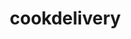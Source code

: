 # cookdelivery
<!DOCTYPE html>
<html lang="ja">
<head>
    <meta charset="UTF-8">
    <meta name="viewport" content="width=device-width, initial-scale=1.0">
    <title>クック・デリバリー | 食品ロスを減らして、家計も助ける</title>
    <style>
        * {
            margin: 0;
            padding: 0;
            box-sizing: border-box;
        }

        body {
            font-family: 'Noto Sans JP', sans-serif;
            background-color: #f0f8f0;
            color: #333;
            position: relative;
        }

        /* 環境貢献背景アニメーション */
        .eco-background {
            position: fixed;
            top: 0;
            left: 0;
            width: 100%;
            height: 100%;
            z-index: -1;
            overflow: hidden;
        }

        .eco-particle {
            position: absolute;
            width: 20px;
            height: 20px;
            background: radial-gradient(circle, rgba(46, 204, 113, 0.3) 0%, transparent 70%);
            border-radius: 50%;
            animation: float 15s infinite;
        }

        @keyframes float {
            0% { transform: translateY(100vh) rotate(0deg); opacity: 0; }
            10% { opacity: 1; }
            90% { opacity: 1; }
            100% { transform: translateY(-100vh) rotate(360deg); opacity: 0; }
        }

        /* ヘッダー */
        header {
            background: linear-gradient(135deg, #2ecc71 0%, #27ae60 100%);
            color: white;
            padding: 1rem 0;
            box-shadow: 0 2px 10px rgba(0,0,0,0.1);
            position: sticky;
            top: 0;
            z-index: 100;
        }

        .header-container {
            max-width: 1200px;
            margin: 0 auto;
            padding: 0 20px;
            display: flex;
            justify-content: space-between;
            align-items: center;
        }

        .logo {
            font-size: 1.5rem;
            font-weight: bold;
            display: flex;
            align-items: center;
            gap: 0.5rem;
        }

        nav ul {
            list-style: none;
            display: flex;
            gap: 2rem;
            align-items: center;
        }

        nav a {
            color: white;
            text-decoration: none;
            transition: opacity 0.3s;
        }

        nav a:hover {
            opacity: 0.8;
        }

        .cart-icon {
            position: relative;
            cursor: pointer;
        }

        .cart-count {
            position: absolute;
            top: -8px;
            right: -8px;
            background-color: #ff6b6b;
            color: white;
            border-radius: 50%;
            width: 20px;
            height: 20px;
            display: flex;
            align-items: center;
            justify-content: center;
            font-size: 0.8rem;
        }

        /* ヒーローセクション */
        .hero {
            background: linear-gradient(135deg, #2ecc71 0%, #27ae60 100%);
            color: white;
            padding: 3rem 0;
            text-align: center;
            position: relative;
            overflow: hidden;
        }

        .hero::before {
            content: '';
            position: absolute;
            top: -50%;
            left: -50%;
            width: 200%;
            height: 200%;
            background: radial-gradient(circle, rgba(255,255,255,0.1) 0%, transparent 70%);
            animation: pulse 3s ease-in-out infinite;
        }

        @keyframes pulse {
            0%, 100% { transform: scale(1); }
            50% { transform: scale(1.1); }
        }

        .hero h1 {
            font-size: 2.5rem;
            margin-bottom: 1rem;
            position: relative;
        }

        .hero p {
            font-size: 1.2rem;
            margin-bottom: 2rem;
            position: relative;
        }

        .cta-button {
            background-color: #ff6b6b;
            color: white;
            padding: 1rem 2rem;
            border: none;
            border-radius: 25px;
            font-size: 1.1rem;
            cursor: pointer;
            transition: all 0.3s;
            text-decoration: none;
            display: inline-block;
            position: relative;
            box-shadow: 0 4px 15px rgba(255,107,107,0.3);
        }

        .cta-button:hover {
            background-color: #ee5a54;
            transform: translateY(-2px);
            box-shadow: 0 6px 20px rgba(255,107,107,0.4);
        }

        /* 環境貢献メーター（改良版） */
        .impact-section {
            background: linear-gradient(to bottom, #ffffff 0%, #f0f8f0 100%);
            padding: 3rem 0;
            position: relative;
        }

        .impact-container {
            max-width: 1200px;
            margin: 0 auto;
            padding: 0 20px;
            display: grid;
            grid-template-columns: repeat(auto-fit, minmax(250px, 1fr));
            gap: 2rem;
        }

        .impact-box {
            background: white;
            padding: 2rem;
            border-radius: 15px;
            text-align: center;
            box-shadow: 0 5px 15px rgba(0,0,0,0.1);
            transition: transform 0.3s;
            position: relative;
            overflow: hidden;
        }

        .impact-box::before {
            content: '';
            position: absolute;
            top: 0;
            left: 0;
            width: 100%;
            height: 3px;
            background: linear-gradient(90deg, #2ecc71, #27ae60);
            animation: loading 2s ease-in-out infinite;
        }

        @keyframes loading {
            0% { transform: translateX(-100%); }
            100% { transform: translateX(100%); }
        }

        .impact-box:hover {
            transform: translateY(-5px);
        }

        .impact-icon {
            font-size: 2.5rem;
            margin-bottom: 1rem;
        }

        .impact-number {
            font-size: 2.5rem;
            font-weight: bold;
            color: #2ecc71;
            margin-bottom: 0.5rem;
        }

        .impact-label {
            color: #666;
            font-size: 1rem;
        }

        /* 検索・フィルターセクション */
        .search-filter-section {
            max-width: 1200px;
            margin: 2rem auto;
            padding: 0 20px;
        }

        .search-bar {
            display: flex;
            gap: 1rem;
            margin-bottom: 1.5rem;
        }

        .search-input {
            flex: 1;
            padding: 0.8rem 1.5rem;
            border: 2px solid #ddd;
            border-radius: 25px;
            font-size: 1rem;
            transition: border-color 0.3s;
        }

        .search-input:focus {
            outline: none;
            border-color: #2ecc71;
        }

        .search-button {
            background-color: #2ecc71;
            color: white;
            padding: 0.8rem 2rem;
            border: none;
            border-radius: 25px;
            cursor: pointer;
            transition: background-color 0.3s;
        }

        .search-button:hover {
            background-color: #27ae60;
        }

        .filter-buttons {
            display: flex;
            gap: 1rem;
            flex-wrap: wrap;
        }

        .filter-button {
            padding: 0.5rem 1rem;
            border: 2px solid #ddd;
            background-color: white;
            border-radius: 20px;
            cursor: pointer;
            transition: all 0.3s;
        }

        .filter-button:hover {
            border-color: #2ecc71;
        }

        .filter-button.active {
            background-color: #2ecc71;
            color: white;
            border-color: #2ecc71;
        }

        /* AIレコメンドセクション */
        .ai-recommend {
            background-color: #fff5e6;
            padding: 2rem 0;
            margin: 2rem 0;
        }

        .ai-recommend-container {
            max-width: 1200px;
            margin: 0 auto;
            padding: 0 20px;
        }

        .ai-title {
            display: flex;
            align-items: center;
            gap: 0.5rem;
            font-size: 1.5rem;
            margin-bottom: 1.5rem;
            color: #ff6b6b;
        }

        /* 商品セクション */
        .products-section {
            max-width: 1200px;
            margin: 0 auto;
            padding: 3rem 20px;
        }

        .section-title {
            text-align: center;
            font-size: 2rem;
            margin-bottom: 2rem;
            color: #2c3e50;
        }

        .products-grid {
            display: grid;
            grid-template-columns: repeat(auto-fill, minmax(250px, 1fr));
            gap: 2rem;
        }

        .product-card {
            background-color: white;
            border-radius: 15px;
            box-shadow: 0 5px 15px rgba(0,0,0,0.1);
            overflow: hidden;
            transition: all 0.3s;
            cursor: pointer;
        }

        .product-card:hover {
            transform: translateY(-5px);
            box-shadow: 0 10px 25px rgba(0,0,0,0.15);
        }

        .product-image {
            width: 100%;
            height: 200px;
            object-fit: cover;
        }

        .product-info {
            padding: 1rem;
        }

        .product-name {
            font-size: 1.1rem;
            font-weight: bold;
            margin-bottom: 0.5rem;
        }

        .product-category {
            display: inline-block;
            background-color: #e8f5e9;
            color: #2ecc71;
            padding: 0.2rem 0.8rem;
            border-radius: 15px;
            font-size: 0.8rem;
            margin-bottom: 0.5rem;
        }

        .product-prices {
            margin-bottom: 1rem;
        }

        .original-price {
            color: #999;
            text-decoration: line-through;
            font-size: 0.9rem;
        }

        .sale-price {
            color: #e74c3c;
            font-size: 1.3rem;
            font-weight: bold;
        }

        .discount-badge {
            display: inline-block;
            background-color: #ff6b6b;
            color: white;
            padding: 0.2rem 0.5rem;
            border-radius: 3px;
            font-size: 0.8rem;
            margin-left: 0.5rem;
        }

        .expiry-date {
            color: #666;
            font-size: 0.9rem;
            margin-bottom: 1rem;
        }

        .add-to-cart {
            width: 100%;
            background-color: #2ecc71;
            color: white;
            padding: 0.8rem;
            border: none;
            border-radius: 8px;
            font-size: 1rem;
            cursor: pointer;
            transition: background-color 0.3s;
        }

        .add-to-cart:hover {
            background-color: #27ae60;
        }

        /* 商品詳細モーダル */
        .product-modal {
            display: none;
            position: fixed;
            top: 0;
            left: 0;
            width: 100%;
            height: 100%;
            background-color: rgba(0,0,0,0.7);
            z-index: 300;
            align-items: center;
            justify-content: center;
        }

        .product-modal-content {
            background-color: white;
            padding: 2rem;
            border-radius: 15px;
            width: 90%;
            max-width: 800px;
            max-height: 90vh;
            overflow-y: auto;
            position: relative;
        }

        .close-modal {
            position: absolute;
            top: 1rem;
            right: 1rem;
            font-size: 2rem;
            cursor: pointer;
            color: #999;
        }

        .modal-grid {
            display: grid;
            grid-template-columns: 1fr 1fr;
            gap: 2rem;
            margin-top: 1rem;
        }

        .modal-image {
            width: 100%;
            border-radius: 10px;
        }

        .modal-info h2 {
            margin-bottom: 1rem;
            color: #2c3e50;
        }

        .modal-description {
            margin: 1rem 0;
            line-height: 1.6;
        }

        .nutrition-info {
            background-color: #f8f9fa;
            padding: 1rem;
            border-radius: 8px;
            margin: 1rem 0;
        }

        /* カートモーダル */
        .cart-modal {
            display: none;
            position: fixed;
            top: 0;
            left: 0;
            width: 100%;
            height: 100%;
            background-color: rgba(0,0,0,0.5);
            z-index: 200;
        }

        .cart-content {
            position: absolute;
            right: 0;
            top: 0;
            width: 400px;
            max-width: 90%;
            height: 100%;
            background-color: white;
            box-shadow: -2px 0 10px rgba(0,0,0,0.2);
            overflow-y: auto;
        }

        .cart-header {
            padding: 1.5rem;
            background-color: #2ecc71;
            color: white;
            display: flex;
            justify-content: space-between;
            align-items: center;
        }

        .close-cart {
            font-size: 1.5rem;
            cursor: pointer;
        }

        .cart-items {
            padding: 1rem;
        }

        .cart-item {
            display: flex;
            gap: 1rem;
            padding: 1rem;
            border-bottom: 1px solid #eee;
        }

        .cart-item-image {
            width: 60px;
            height: 60px;
            object-fit: cover;
            border-radius: 5px;
        }

        .cart-item-info {
            flex: 1;
        }

        .cart-item-name {
            font-weight: bold;
        }

        .cart-item-price {
            color: #e74c3c;
        }

        .quantity-controls {
            display: flex;
            align-items: center;
            gap: 0.5rem;
            margin-top: 0.5rem;
        }

        .quantity-btn {
            background-color: #f0f0f0;
            border: none;
            padding: 0.2rem 0.5rem;
            cursor: pointer;
            border-radius: 3px;
        }

        .cart-total {
            padding: 1.5rem;
            border-top: 2px solid #eee;
        }

        .total-row {
            display: flex;
            justify-content: space-between;
            margin-bottom: 0.5rem;
        }

        .total-price {
            font-size: 1.5rem;
            font-weight: bold;
            color: #e74c3c;
        }

        .checkout-button {
            width: 100%;
            background-color: #ff6b6b;
            color: white;
            padding: 1rem;
            border: none;
            border-radius: 5px;
            font-size: 1.1rem;
            cursor: pointer;
            margin-top: 1rem;
        }

        /* 会員機能 */
        .member-section {
            background-color: white;
            padding: 2rem;
            border-radius: 15px;
            margin: 2rem auto;
            max-width: 800px;
            box-shadow: 0 5px 15px rgba(0,0,0,0.1);
        }

        .member-info {
            display: flex;
            justify-content: space-between;
            align-items: center;
            margin-bottom: 2rem;
        }

        .member-avatar {
            width: 60px;
            height: 60px;
            border-radius: 50%;
            background-color: #2ecc71;
            display: flex;
            align-items: center;
            justify-content: center;
            color: white;
            font-size: 1.5rem;
        }

        .member-stats {
            display: grid;
            grid-template-columns: repeat(3, 1fr);
            gap: 1rem;
        }

        .stat-box {
            text-align: center;
            padding: 1rem;
            background-color: #f8f9fa;
            border-radius: 8px;
        }

        /* 配送モーダル */
        .delivery-modal {
            display: none;
            position: fixed;
            top: 0;
            left: 0;
            width: 100%;
            height: 100%;
            background-color: rgba(0,0,0,0.5);
            z-index: 250;
            align-items: center;
            justify-content: center;
        }

        .delivery-content {
            background-color: white;
            padding: 2rem;
            border-radius: 15px;
            width: 500px;
            max-width: 90%;
        }

        .delivery-header h3 {
            margin-bottom: 1.5rem;
            color: #2c3e50;
        }

        .delivery-options {
            margin-bottom: 1.5rem;
        }

        .delivery-option {
            padding: 1rem;
            border: 2px solid #ddd;
            border-radius: 8px;
            margin-bottom: 1rem;
            cursor: pointer;
            transition: all 0.3s;
        }

        .delivery-option:hover {
            border-color: #2ecc71;
        }

        .delivery-option.selected {
            border-color: #2ecc71;
            background-color: #e8f5e9;
        }

        .time-slots {
            display: grid;
            grid-template-columns: repeat(3, 1fr);
            gap: 0.5rem;
            margin-top: 1rem;
        }

        .time-slot {
            padding: 0.5rem;
            border: 1px solid #ddd;
            border-radius: 5px;
            text-align: center;
            cursor: pointer;
            transition: all 0.3s;
        }

        .time-slot:hover {
            border-color: #2ecc71;
        }

        .time-slot.selected {
            background-color: #2ecc71;
            color: white;
            border-color: #2ecc71;
        }

        /* 決済モーダル */
        .payment-modal {
            display: none;
            position: fixed;
            top: 0;
            left: 0;
            width: 100%;
            height: 100%;
            background-color: rgba(0,0,0,0.5);
            z-index: 260;
            align-items: center;
            justify-content: center;
        }

        .payment-content {
            background-color: white;
            padding: 2rem;
            border-radius: 15px;
            width: 500px;
            max-width: 90%;
        }

        .payment-methods {
            display: grid;
            grid-template-columns: repeat(2, 1fr);
            gap: 1rem;
            margin: 1.5rem 0;
        }

        .payment-method {
            padding: 1rem;
            border: 2px solid #ddd;
            border-radius: 8px;
            text-align: center;
            cursor: pointer;
            transition: all 0.3s;
        }

        .payment-method:hover {
            border-color: #2ecc71;
        }

        .payment-method.selected {
            border-color: #2ecc71;
            background-color: #e8f5e9;
        }

        /* 通知 */
        .notification {
            position: fixed;
            top: 20px;
            right: 20px;
            background-color: #2ecc71;
            color: white;
            padding: 1rem 2rem;
            border-radius: 8px;
            box-shadow: 0 5px 15px rgba(0,0,0,0.2);
            z-index: 400;
            animation: slideIn 0.3s ease;
        }

        @keyframes slideIn {
            from {
                transform: translateX(100%);
                opacity: 0;
            }
            to {
                transform: translateX(0);
                opacity: 1;
            }
        }

        /* レスポンシブ */
        @media (max-width: 768px) {
            .hero h1 {
                font-size: 1.8rem;
            }

            .products-grid {
                grid-template-columns: repeat(auto-fill, minmax(200px, 1fr));
                gap: 1rem;
            }

            .modal-grid {
                grid-template-columns: 1fr;
            }

            nav ul {
                gap: 1rem;
            }

            .filter-buttons {
                overflow-x: auto;
                flex-wrap: nowrap;
                -webkit-overflow-scrolling: touch;
            }
        }
    </style>
</head>
<body>
    <!-- 環境貢献背景 -->
    <div class="eco-background" id="eco-background"></div>

    <!-- ヘッダー -->
    <header>
        <div class="header-container">
            <div class="logo">
                <span>🌱</span>
                <span>クック・デリバリー</span>
            </div>
            <nav>
                <ul>
                    <li><a href="#products">商品一覧</a></li>
                    <li><a href="#" onclick="showMemberSection()">マイページ</a></li>
                    <li><a href="#" onclick="showLoginModal()">ログイン</a></li>
                    <li>
                        <div class="cart-icon" onclick="showCart()">
                            🛒
                            <span class="cart-count" id="cart-count">0</span>
                        </div>
                    </li>
                </ul>
            </nav>
        </div>
    </header>

    <!-- ヒーローセクション -->
    <section class="hero">
        <h1>食品ロスを減らして、家計も助ける</h1>
        <p>3分の1ルールで廃棄される食品を、最大50%OFFでお届け！</p>
        <button class="cta-button" onclick="showLoginModal()">今すぐ会員登録して始める</button>
    </section>

    <!-- 環境貢献メーター -->
    <section class="impact-section">
        <div class="impact-container">
            <div class="impact-box">
                <div class="impact-icon">🌍</div>
                <div class="impact-number" id="food-saved">12,456</div>
                <div class="impact-label">kg 食品ロス削減</div>
            </div>
            <div class="impact-box">
                <div class="impact-icon">🌱</div>
                <div class="impact-number" id="co2-saved">8,234</div>
                <div class="impact-label">kg CO2削減</div>
            </div>
            <div class="impact-box">
                <div class="impact-icon">👥</div>
                <div class="impact-number" id="users-count">1,892</div>
                <div class="impact-label">人 参加者数</div>
            </div>
            <div class="impact-box">
                <div class="impact-icon">💰</div>
                <div class="impact-number" id="money-saved">¥2,345,678</div>
                <div class="impact-label">節約総額</div>
            </div>
        </div>
    </section>

    <!-- 検索・フィルターセクション -->
    <section class="search-filter-section">
        <div class="search-bar">
            <input type="text" class="search-input" id="search-input" placeholder="商品を検索...">
            <button class="search-button" onclick="searchProducts()">検索</button>
        </div>
        <div class="filter-buttons">
            <button class="filter-button active" onclick="filterProducts('all')">すべて</button>
            <button class="filter-button" onclick="filterProducts('chicken')">チキン系</button>
            <button class="filter-button" onclick="filterProducts('pork')">ポーク系</button>
            <button class="filter-button" onclick="filterProducts('seafood')">シーフード系</button>
            <button class="filter-button" onclick="filterProducts('vegetable')">野菜系</button>
            <button class="filter-button" onclick="filterProducts('other')">その他</button>
        </div>
    </section>

    <!-- AIレコメンドセクション -->
    <section class="ai-recommend">
        <div class="ai-recommend-container">
            <h3 class="ai-title">
                <span>🤖</span>
                <span>あなたへのおすすめ商品</span>
            </h3>
            <div class="products-grid" id="ai-recommendations">
                <!-- AIレコメンド商品 -->
            </div>
        </div>
    </section>

    <!-- 商品セクション -->
    <section class="products-section" id="products">
        <h2 class="section-title">本日の救済商品</h2>
        <div class="products-grid" id="products-grid">
            <!-- 商品カードはJavaScriptで動的に生成 -->
        </div>
    </section>

    <!-- 会員セクション -->
    <section class="member-section" id="member-section" style="display: none;">
        <div class="member-info">
            <div style="display: flex; align-items: center; gap: 1rem;">
                <div class="member-avatar">会</div>
                <div>
                    <h3>会員名: ゲストユーザー</h3>
                    <p>会員ランク: ブロンズ</p>
                </div>
            </div>
            <div>
                <p>ポイント: 1,250 pt</p>
            </div>
        </div>
        <div class="member-stats">
            <div class="stat-box">
                <h4>累計削減量</h4>
                <p style="font-size: 1.5rem; color: #2ecc71;">15.3 kg</p>
            </div>
            <div class="stat-box">
                <h4>累計節約額</h4>
                <p style="font-size: 1.5rem; color: #e74c3c;">¥12,450</p>
            </div>
            <div class="stat-box">
                <h4>購入回数</h4>
                <p style="font-size: 1.5rem; color: #3498db;">8 回</p>
            </div>
        </div>
    </section>

    <!-- 商品詳細モーダル -->
    <div class="product-modal" id="product-modal">
        <div class="product-modal-content">
            <span class="close-modal" onclick="hideProductModal()">×</span>
            <div id="product-modal-body">
                <!-- 商品詳細内容 -->
            </div>
        </div>
    </div>

    <!-- カートモーダル -->
    <div class="cart-modal" id="cart-modal">
        <div class="cart-content">
            <div class="cart-header">
                <h3>ショッピングカート</h3>
                <span class="close-cart" onclick="hideCart()">×</span>
            </div>
            <div class="cart-items" id="cart-items">
                <!-- カート内商品 -->
            </div>
            <div class="cart-total">
                <div class="total-row">
                    <span>削減貢献度</span>
                    <span id="cart-impact">0 kg</span>
                </div>
                <div class="total-row">
                    <span>節約額</span>
                    <span id="cart-savings">¥0</span>
                </div>
                <div class="total-row">
                    <span>合計</span>
                    <span class="total-price" id="cart-total">¥0</span>
                </div>
                <button class="checkout-button" onclick="showDeliveryModal()">配送方法を選択</button>
            </div>
        </div>
    </div>

    <!-- 配送モーダル -->
    <div class="delivery-modal" id="delivery-modal">
        <div class="delivery-content">
            <div class="delivery-header">
                <h3>配送方法の選択</h3>
            </div>
            <div class="delivery-options">
                <div class="delivery-option" onclick="selectDelivery('standard')">
                    <h4>通常配送</h4>
                    <p>配送料: ¥500</p>
                    <p>お届け日: 翌日〜3日以内</p>
                </div>
                <div class="delivery-option" onclick="selectDelivery('express')">
                    <h4>エクスプレス配送</h4>
                    <p>配送料: ¥800</p>
                    <p>お届け日: 当日〜翌日</p>
                </div>
                <div class="delivery-option" onclick="selectDelivery('pizza')">
                    <h4>ピザクック配送網</h4>
                    <p>配送料: ¥300</p>
                    <p>お届け日: 2時間以内</p>
                </div>
            </div>
            <div id="time-slot-selection" style="display: none;">
                <h4>配送時間帯を選択</h4>
                <div class="time-slots">
                    <div class="time-slot" onclick="selectTimeSlot('9-12')">9:00-12:00</div>
                    <div class="time-slot" onclick="selectTimeSlot('12-15')">12:00-15:00</div>
                    <div class="time-slot" onclick="selectTimeSlot('15-18')">15:00-18:00</div>
                    <div class="time-slot" onclick="selectTimeSlot('18-21')">18:00-21:00</div>
                </div>
            </div>
            <button class="checkout-button" onclick="showPaymentModal()">決済方法へ進む</button>
        </div>
    </div>

    <!-- 決済モーダル -->
    <div class="payment-modal" id="payment-modal">
        <div class="payment-content">
            <h3>決済方法の選択</h3>
            <div class="payment-methods">
                <div class="payment-method" onclick="selectPayment('credit')">
                    <h4>💳</h4>
                    <p>クレジットカード</p>
                </div>
                <div class="payment-method" onclick="selectPayment('paypay')">
                    <h4>📱</h4>
                    <p>PayPay</p>
                </div>
                <div class="payment-method" onclick="selectPayment('konbini')">
                    <h4>🏪</h4>
                    <p>コンビニ払い</p>
                </div>
                <div class="payment-method" onclick="selectPayment('atodene')">
                    <h4>📋</h4>
                    <p>後払い</p>
                </div>
            </div>
            <button class="checkout-button" onclick="completeOrder()">注文を確定する</button>
        </div>
    </div>

    <!-- ログインモーダル -->
    <div class="login-modal" id="login-modal" style="display: none; position: fixed; top: 0; left: 0; width: 100%; height: 100%; background-color: rgba(0,0,0,0.5); z-index: 200; align-items: center; justify-content: center;">
        <div class="login-content" style="background-color: white; padding: 2rem; border-radius: 10px; width: 400px; max-width: 90%;">
            <div class="login-header" style="text-align: center; margin-bottom: 1.5rem;">
                <h2>ログイン / 会員登録</h2>
                <p>環境に優しい買い物を始めましょう</p>
            </div>
            <form onsubmit="handleLogin(event)">
                <div class="form-group" style="margin-bottom: 1rem;">
                    <label style="display: block; margin-bottom: 0.5rem; color: #666;">メールアドレス</label>
                    <input type="email" required placeholder="example@email.com" style="width: 100%; padding: 0.8rem; border: 1px solid #ddd; border-radius: 5px; font-size: 1rem;">
                </div>
                <div class="form-group" style="margin-bottom: 1rem;">
                    <label style="display: block; margin-bottom: 0.5rem; color: #666;">パスワード</label>
                    <input type="password" required placeholder="パスワード" style="width: 100%; padding: 0.8rem; border: 1px solid #ddd; border-radius: 5px; font-size: 1rem;">
                </div>
                <button type="submit" class="login-button" style="width: 100%; background-color: #2ecc71; color: white; padding: 0.8rem; border: none; border-radius: 5px; font-size: 1rem; cursor: pointer; margin-top: 1rem;">ログイン</button>
                <button type="button" class="login-button" style="width: 100%; background-color: #3498db; color: white; padding: 0.8rem; border: none; border-radius: 5px; font-size: 1rem; cursor: pointer; margin-top: 0.5rem;">新規会員登録</button>
            </form>
            <p style="text-align: center; margin-top: 1rem; cursor: pointer; color: #666;" onclick="hideLoginModal()">閉じる</p>
        </div>
    </div>

    <!-- フッター -->
    <footer>
        <div class="footer-content">
            <p>&copy; 2025 クック・デリバリー by 岩田産業グループ × 九州情報大学</p>
            <p>食を通じて九州を元気に！</p>
        </div>
    </footer>

    <script>
        // 商品データ（31商品）
        const products = [
            // チキン系
            {
                id: 1,
                name: "国産鶏チキンナゲット（1kg）",
                category: "chicken",
                originalPrice: 1200,
                salePrice: "○○○",
                discount: 50,
                image: "data:image/svg+xml,%3Csvg xmlns='http://www.w3.org/2000/svg' width='200' height='200'%3E%3Crect width='200' height='200' fill='%23f4e4c1'/%3E%3Ctext x='50%25' y='50%25' text-anchor='middle' dy='.3em' font-size='16' fill='%23333'%3Eチキンナゲット%3C/text%3E%3C/svg%3E",
                expiryDate: "2025/07/15",
                weight: 1.0,
                description: "ジューシーな国産鶏肉を使用した本格チキンナゲット。お子様のお弁当にも最適です。",
                nutrition: "エネルギー: 280kcal/100g、たんぱく質: 13g、脂質: 17g"
            },
            {
                id: 2,
                name: "から揚げ（業務用2kg）",
                category: "chicken",
                originalPrice: 2200,
                salePrice: "○○○",
                discount: 50,
                image: "data:image/svg+xml,%3Csvg xmlns='http://www.w3.org/2000/svg' width='200' height='200'%3E%3Crect width='200' height='200' fill='%23cd853f'/%3E%3Ctext x='50%25' y='50%25' text-anchor='middle' dy='.3em' font-size='20' fill='%23fff'%3Eから揚げ%3C/text%3E%3C/svg%3E",
                expiryDate: "2025/07/20",
                weight: 2.0,
                description: "外はカリッと、中はジューシーな本格から揚げ。業務用サイズでお得です。",
                nutrition: "エネルギー: 290kcal/100g、たんぱく質: 16g、脂質: 18g"
            },
            {
                id: 3,
                name: "チキンカツ（10枚）",
                category: "chicken",
                originalPrice: 1500,
                salePrice: "○○○",
                discount: 45,
                image: "data:image/svg+xml,%3Csvg xmlns='http://www.w3.org/2000/svg' width='200' height='200'%3E%3Crect width='200' height='200' fill='%23daa520'/%3E%3Ctext x='50%25' y='50%25' text-anchor='middle' dy='.3em' font-size='18' fill='%23fff'%3Eチキンカツ%3C/text%3E%3C/svg%3E",
                expiryDate: "2025/07/10",
                weight: 1.0,
                description: "サクサクの衣と柔らかな鶏肉の絶妙なハーモニー。",
                nutrition: "エネルギー: 265kcal/100g、たんぱく質: 15g、脂質: 16g"
            },
            // ポーク系
            {
                id: 4,
                name: "ロースとんかつ（10枚入）",
                category: "pork",
                originalPrice: 2400,
                salePrice: "○○○",
                discount: 45,
                image: "data:image/svg+xml,%3Csvg xmlns='http://www.w3.org/2000/svg' width='200' height='200'%3E%3Crect width='200' height='200' fill='%23d4a574'/%3E%3Ctext x='50%25' y='50%25' text-anchor='middle' dy='.3em' font-size='20' fill='%23fff'%3Eとんかつ%3C/text%3E%3C/svg%3E",
                expiryDate: "2025/06/30",
                weight: 1.2,
                description: "厳選された豚ロースを使用した本格とんかつ。サクサクの衣が自慢です。",
                nutrition: "エネルギー: 320kcal/100g、たんぱく質: 20g、脂質: 22g"
            },
            {
                id: 5,
                name: "メンチカツ（8枚）",
                category: "pork",
                originalPrice: 1400,
                salePrice: "○○○",
                discount: 45,
                image: "data:image/svg+xml,%3Csvg xmlns='http://www.w3.org/2000/svg' width='200' height='200'%3E%3Crect width='200' height='200' fill='%238b4513'/%3E%3Ctext x='50%25' y='50%25' text-anchor='middle' dy='.3em' font-size='20' fill='%23fff'%3Eメンチカツ%3C/text%3E%3C/svg%3E",
                expiryDate: "2025/07/05",
                weight: 0.8,
                description: "ジューシーな肉汁があふれる手作り風メンチカツ。",
                nutrition: "エネルギー: 285kcal/100g、たんぱく質: 12g、脂質: 19g"
            },
            {
                id: 6,
                name: "ハンバーグ（10個入）",
                category: "pork",
                originalPrice: 1600,
                salePrice: "○○○",
                discount: 45,
                image: "data:image/svg+xml,%3Csvg xmlns='http://www.w3.org/2000/svg' width='200' height='200'%3E%3Crect width='200' height='200' fill='%23654321'/%3E%3Ctext x='50%25' y='50%25' text-anchor='middle' dy='.3em' font-size='20' fill='%23fff'%3Eハンバーグ%3C/text%3E%3C/svg%3E",
                expiryDate: "2025/07/12",
                weight: 1.0,
                description: "肉汁たっぷりの本格ハンバーグ。お子様にも大人気です。",
                nutrition: "エネルギー: 223kcal/100g、たんぱく質: 13g、脂質: 15g"
            },
            {
                id: 7,
                name: "豚ヒレカツ（8枚）",
                category: "pork",
                originalPrice: 2000,
                salePrice: "○○○",
                discount: 40,
                image: "data:image/svg+xml,%3Csvg xmlns='http://www.w3.org/2000/svg' width='200' height='200'%3E%3Crect width='200' height='200' fill='%23a0522d'/%3E%3Ctext x='50%25' y='50%25' text-anchor='middle' dy='.3em' font-size='18' fill='%23fff'%3E豚ヒレカツ%3C/text%3E%3C/svg%3E",
                expiryDate: "2025/07/08",
                weight: 0.8,
                description: "柔らかな豚ヒレ肉を使用した上質なカツ。",
                nutrition: "エネルギー: 240kcal/100g、たんぱく質: 22g、脂質: 14g"
            },
            // シーフード系
            {
                id: 8,
                name: "エビフライ（20尾）",
                category: "seafood",
                originalPrice: 1800,
                salePrice: "○○○",
                discount: 40,
                image: "data:image/svg+xml,%3Csvg xmlns='http://www.w3.org/2000/svg' width='200' height='200'%3E%3Crect width='200' height='200' fill='%23ff9999'/%3E%3Ctext x='50%25' y='50%25' text-anchor='middle' dy='.3em' font-size='20' fill='%23fff'%3Eエビフライ%3C/text%3E%3C/svg%3E",
                expiryDate: "2025/07/10",
                weight: 0.8,
                description: "プリプリの大エビを使用した贅沢なエビフライ。特別な日の食卓に。",
                nutrition: "エネルギー: 215kcal/100g、たんぱく質: 12g、脂質: 10g"
            },
            {
                id: 9,
                name: "白身魚フライ（12枚）",
                category: "seafood",
                originalPrice: 1200,
                salePrice: "○○○",
                discount: 35,
                image: "data:image/svg+xml,%3Csvg xmlns='http://www.w3.org/2000/svg' width='200' height='200'%3E%3Crect width='200' height='200' fill='%23e6e6fa'/%3E%3Ctext x='50%25' y='50%25' text-anchor='middle' dy='.3em' font-size='16' fill='%23333'%3E白身魚フライ%3C/text%3E%3C/svg%3E",
                expiryDate: "2025/07/05",
                weight: 0.6,
                description: "さっぱりとした白身魚のフライ。タルタルソースとの相性抜群。",
                nutrition: "エネルギー: 200kcal/100g、たんぱく質: 15g、脂質: 8g"
            },
            {
                id: 10,
                name: "イカリング（500g）",
                category: "seafood",
                originalPrice: 900,
                salePrice: "○○○",
                discount: 40,
                image: "data:image/svg+xml,%3Csvg xmlns='http://www.w3.org/2000/svg' width='200' height='200'%3E%3Crect width='200' height='200' fill='%23ffd700'/%3E%3Ctext x='50%25' y='50%25' text-anchor='middle' dy='.3em' font-size='18' fill='%23333'%3Eイカリング%3C/text%3E%3C/svg%3E",
                expiryDate: "2025/06/28",
                weight: 0.5,
                description: "サクサク衣のイカリング。ビールのおつまみにも最適。",
                nutrition: "エネルギー: 188kcal/100g、たんぱく質: 10g、脂質: 9g"
            },
            {
                id: 11,
                name: "カキフライ（16個）",
                category: "seafood",
                originalPrice: 1600,
                salePrice: "○○○",
                discount: 45,
                image: "data:image/svg+xml,%3Csvg xmlns='http://www.w3.org/2000/svg' width='200' height='200'%3E%3Crect width='200' height='200' fill='%23d3d3d3'/%3E%3Ctext x='50%25' y='50%25' text-anchor='middle' dy='.3em' font-size='18' fill='%23333'%3Eカキフライ%3C/text%3E%3C/svg%3E",
                expiryDate: "2025/07/02",
                weight: 0.6,
                description: "濃厚な旨味のカキフライ。レモンを絞ってどうぞ。",
                nutrition: "エネルギー: 196kcal/100g、たんぱく質: 9g、脂質: 11g"
            },
            // 野菜系
            {
                id: 12,
                name: "クリームコロッケ（12個）",
                category: "vegetable",
                originalPrice: 960,
                salePrice: "○○○",
                discount: 35,
                image: "data:image/svg+xml,%3Csvg xmlns='http://www.w3.org/2000/svg' width='200' height='200'%3E%3Crect width='200' height='200' fill='%23fff5e6'/%3E%3Ctext x='50%25' y='50%25' text-anchor='middle' dy='.3em' font-size='16' fill='%23333'%3Eクリームコロッケ%3C/text%3E%3C/svg%3E",
                expiryDate: "2025/06/25",
                weight: 0.6,
                description: "とろ〜りクリーミーな味わい。カニクリームコロッケ風。",
                nutrition: "エネルギー: 245kcal/100g、たんぱく質: 7g、脂質: 16g"
            },
            {
                id: 13,
                name: "かぼちゃコロッケ（10個）",
                category: "vegetable",
                originalPrice: 850,
                salePrice: "○○○",
                discount: 40,
                image: "data:image/svg+xml,%3Csvg xmlns='http://www.w3.org/2000/svg' width='200' height='200'%3E%3Crect width='200' height='200' fill='%23ff8c00'/%3E%3Ctext x='50%25' y='50%25' text-anchor='middle' dy='.3em' font-size='16' fill='%23fff'%3Eかぼちゃコロッケ%3C/text%3E%3C/svg%3E",
                expiryDate: "2025/06/28",
                weight: 0.5,
                description: "甘みたっぷりのかぼちゃコロッケ。ヘルシーで栄養満点。",
                nutrition: "エネルギー: 198kcal/100g、たんぱく質: 4g、脂質: 10g"
            },
            {
                id: 14,
                name: "野菜コロッケ（10個）",
                category: "vegetable",
                originalPrice: 800,
                salePrice: "○○○",
                discount: 35,
                image: "data:image/svg+xml,%3Csvg xmlns='http://www.w3.org/2000/svg' width='200' height='200'%3E%3Crect width='200' height='200' fill='%2390ee90'/%3E%3Ctext x='50%25' y='50%25' text-anchor='middle' dy='.3em' font-size='16' fill='%23333'%3E野菜コロッケ%3C/text%3E%3C/svg%3E",
                expiryDate: "2025/06/30",
                weight: 0.5,
                description: "7種類の野菜を使用したヘルシーコロッケ。",
                nutrition: "エネルギー: 185kcal/100g、たんぱく質: 5g、脂質: 9g"
            },
            {
                id: 15,
                name: "ポテトコロッケ（12個）",
                category: "vegetable",
                originalPrice: 720,
                salePrice: "○○○",
                discount: 30,
                image: "data:image/svg+xml,%3Csvg xmlns='http://www.w3.org/2000/svg' width='200' height='200'%3E%3Crect width='200' height='200' fill='%23f0e68c'/%3E%3Ctext x='50%25' y='50%25' text-anchor='middle' dy='.3em' font-size='16' fill='%23333'%3Eポテトコロッケ%3C/text%3E%3C/svg%3E",
                expiryDate: "2025/07/05",
                weight: 0.6,
                description: "ホクホクのじゃがいもがたっぷり。定番の味。",
                nutrition: "エネルギー: 210kcal/100g、たんぱく質: 4g、脂質: 12g"
            },
            // その他
            {
                id: 16,
                name: "春巻き（10本）",
                category: "other",
                originalPrice: 900,
                salePrice: "○○○",
                discount: 35,
                image: "data:image/svg+xml,%3Csvg xmlns='http://www.w3.org/2000/svg' width='200' height='200'%3E%3Crect width='200' height='200' fill='%23ffa500'/%3E%3Ctext x='50%25' y='50%25' text-anchor='middle' dy='.3em' font-size='20' fill='%23fff'%3E春巻き%3C/text%3E%3C/svg%3E",
                expiryDate: "2025/06/25",
                weight: 0.5,
                description: "パリパリの皮と具材の絶妙なハーモニー。",
                nutrition: "エネルギー: 220kcal/100g、たんぱく質: 8g、脂質: 12g"
            },
            {
                id: 17,
                name: "餃子（50個）",
                category: "other",
                originalPrice: 1200,
                salePrice: "○○○",
                discount: 40,
                image: "data:image/svg+xml,%3Csvg xmlns='http://www.w3.org/2000/svg' width='200' height='200'%3E%3Crect width='200' height='200' fill='%23deb887'/%3E%3Ctext x='50%25' y='50%25' text-anchor='middle' dy='.3em' font-size='20' fill='%23333'%3E餃子%3C/text%3E%3C/svg%3E",
                expiryDate: "2025/07/10",
                weight: 1.0,
                description: "肉汁たっぷりの本格餃子。焼いても水餃子でも美味。",
                nutrition: "エネルギー: 235kcal/100g、たんぱく質: 10g、脂質: 13g"
            },
            {
                id: 18,
                name: "シュウマイ（30個）",
                category: "other",
                originalPrice: 1000,
                salePrice: "○○○",
                discount: 35,
                image: "data:image/svg+xml,%3Csvg xmlns='http://www.w3.org/2000/svg' width='200' height='200'%3E%3Crect width='200' height='200' fill='%23ffe4c4'/%3E%3Ctext x='50%25' y='50%25' text-anchor='middle' dy='.3em' font-size='18' fill='%23333'%3Eシュウマイ%3C/text%3E%3C/svg%3E",
                expiryDate: "2025/07/08",
                weight: 0.6,
                description: "ジューシーな豚肉と海老の旨味が凝縮。",
                nutrition: "エネルギー: 215kcal/100g、たんぱく質: 12g、脂質: 11g"
            },
            {
                id: 19,
                name: "チキンロール（5本）",
                category: "chicken",
                originalPrice: 1100,
                salePrice: "○○○",
                discount: 40,
                image: "data:image/svg+xml,%3Csvg xmlns='http://www.w3.org/2000/svg' width='200' height='200'%3E%3Crect width='200' height='200' fill='%23bc8f8f'/%3E%3Ctext x='50%25' y='50%25' text-anchor='middle' dy='.3em' font-size='16' fill='%23fff'%3Eチキンロール%3C/text%3E%3C/svg%3E",
                expiryDate: "2025/06/30",
                weight: 0.5,
                description: "野菜を巻いたヘルシーチキンロール。",
                nutrition: "エネルギー: 195kcal/100g、たんぱく質: 16g、脂質: 9g"
            },
            {
                id: 20,
                name: "ミートボール（20個）",
                category: "pork",
                originalPrice: 850,
                salePrice: "○○○",
                discount: 35,
                image: "data:image/svg+xml,%3Csvg xmlns='http://www.w3.org/2000/svg' width='200' height='200'%3E%3Crect width='200' height='200' fill='%238b0000'/%3E%3Ctext x='50%25' y='50%25' text-anchor='middle' dy='.3em' font-size='16' fill='%23fff'%3Eミートボール%3C/text%3E%3C/svg%3E",
                expiryDate: "2025/07/12",
                weight: 0.6,
                description: "トマトソースとの相性抜群のミートボール。",
                nutrition: "エネルギー: 228kcal/100g、たんぱく質: 14g、脂質: 15g"
            },
            {
                id: 21,
                name: "ビーフコロッケ（8個）",
                category: "other",
                originalPrice: 1300,
                salePrice: "○○○",
                discount: 45,
                image: "data:image/svg+xml,%3Csvg xmlns='http://www.w3.org/2000/svg' width='200' height='200'%3E%3Crect width='200' height='200' fill='%236b4423'/%3E%3Ctext x='50%25' y='50%25' text-anchor='middle' dy='.3em' font-size='16' fill='%23fff'%3Eビーフコロッケ%3C/text%3E%3C/svg%3E",
                expiryDate: "2025/07/03",
                weight: 0.6,
                description: "牛肉の旨味が詰まった贅沢コロッケ。",
                nutrition: "エネルギー: 258kcal/100g、たんぱく質: 11g、脂質: 17g"
            },
            {
                id: 22,
                name: "タコ焼き（20個）",
                category: "seafood",
                originalPrice: 800,
                salePrice: "○○○",
                discount: 30,
                image: "data:image/svg+xml,%3Csvg xmlns='http://www.w3.org/2000/svg' width='200' height='200'%3E%3Crect width='200' height='200' fill='%23ff6347'/%3E%3Ctext x='50%25' y='50%25' text-anchor='middle' dy='.3em' font-size='18' fill='%23fff'%3Eタコ焼き%3C/text%3E%3C/svg%3E",
                expiryDate: "2025/06/28",
                weight: 0.5,
                description: "本場大阪風のタコ焼き。とろとろ食感が魅力。",
                nutrition: "エネルギー: 175kcal/100g、たんぱく質: 7g、脂質: 6g"
            },
            {
                id: 23,
                name: "お好み焼き（5枚）",
                category: "other",
                originalPrice: 1000,
                salePrice: "○○○",
                discount: 35,
                image: "data:image/svg+xml,%3Csvg xmlns='http://www.w3.org/2000/svg' width='200' height='200'%3E%3Crect width='200' height='200' fill='%23cd5c5c'/%3E%3Ctext x='50%25' y='50%25' text-anchor='middle' dy='.3em' font-size='18' fill='%23fff'%3Eお好み焼き%3C/text%3E%3C/svg%3E",
                expiryDate: "2025/07/01",
                weight: 1.0,
                description: "具だくさんの関西風お好み焼き。",
                nutrition: "エネルギー: 205kcal/100g、たんぱく質: 9g、脂質: 8g"
            },
            {
                id: 24,
                name: "ピザ（マルゲリータ）",
                category: "other",
                originalPrice: 1200,
                salePrice: "○○○",
                discount: 40,
                image: "data:image/svg+xml,%3Csvg xmlns='http://www.w3.org/2000/svg' width='200' height='200'%3E%3Crect width='200' height='200' fill='%23dc143c'/%3E%3Ctext x='50%25' y='50%25' text-anchor='middle' dy='.3em' font-size='20' fill='%23fff'%3Eピザ%3C/text%3E%3C/svg%3E",
                expiryDate: "2025/06/25",
                weight: 0.5,
                description: "本格的なマルゲリータピザ。チーズたっぷり。",
                nutrition: "エネルギー: 268kcal/100g、たんぱく質: 12g、脂質: 11g"
            },
            {
                id: 25,
                name: "グラタン（4個）",
                category: "other",
                originalPrice: 1100,
                salePrice: "○○○",
                discount: 35,
                image: "data:image/svg+xml,%3Csvg xmlns='http://www.w3.org/2000/svg' width='200' height='200'%3E%3Crect width='200' height='200' fill='%23ffd700'/%3E%3Ctext x='50%25' y='50%25' text-anchor='middle' dy='.3em' font-size='20' fill='%23333'%3Eグラタン%3C/text%3E%3C/svg%3E",
                expiryDate: "2025/06/30",
                weight: 0.8,
                description: "濃厚なホワイトソースのグラタン。",
                nutrition: "エネルギー: 195kcal/100g、たんぱく質: 8g、脂質: 12g"
            },
            {
                id: 26,
                name: "ドリア（4個）",
                category: "other",
                originalPrice: 1000,
                salePrice: "○○○",
                discount: 30,
                image: "data:image/svg+xml,%3Csvg xmlns='http://www.w3.org/2000/svg' width='200' height='200'%3E%3Crect width='200' height='200' fill='%23f5deb3'/%3E%3Ctext x='50%25' y='50%25' text-anchor='middle' dy='.3em' font-size='20' fill='%23333'%3Eドリア%3C/text%3E%3C/svg%3E",
                expiryDate: "2025/07/05",
                weight: 0.8,
                description: "チーズたっぷりのミートドリア。",
                nutrition: "エネルギー: 210kcal/100g、たんぱく質: 9g、脂質: 10g"
            },
            {
                id: 27,
                name: "ラザニア（2個）",
                category: "other",
                originalPrice: 900,
                salePrice: "○○○",
                discount: 35,
                image: "data:image/svg+xml,%3Csvg xmlns='http://www.w3.org/2000/svg' width='200' height='200'%3E%3Crect width='200' height='200' fill='%23ff8c00'/%3E%3Ctext x='50%25' y='50%25' text-anchor='middle' dy='.3em' font-size='20' fill='%23fff'%3Eラザニア%3C/text%3E%3C/svg%3E",
                expiryDate: "2025/06/28",
                weight: 0.6,
                description: "本格的なイタリアンラザニア。",
                nutrition: "エネルギー: 225kcal/100g、たんぱく質: 11g、脂質: 13g"
            },
            {
                id: 28,
                name: "チャーハン（5食）",
                category: "other",
                originalPrice: 800,
                salePrice: "○○○",
                discount: 30,
                image: "data:image/svg+xml,%3Csvg xmlns='http://www.w3.org/2000/svg' width='200' height='200'%3E%3Crect width='200' height='200' fill='%23daa520'/%3E%3Ctext x='50%25' y='50%25' text-anchor='middle' dy='.3em' font-size='18' fill='%23fff'%3Eチャーハン%3C/text%3E%3C/svg%3E",
                expiryDate: "2025/07/10",
                weight: 1.0,
                description: "パラパラに仕上げた本格チャーハン。",
                nutrition: "エネルギー: 168kcal/100g、たんぱく質: 6g、脂質: 5g"
            },
            {
                id: 29,
                name: "焼きそば（5食）",
                category: "other",
                originalPrice: 700,
                salePrice: "○○○",
                discount: 30,
                image: "data:image/svg+xml,%3Csvg xmlns='http://www.w3.org/2000/svg' width='200' height='200'%3E%3Crect width='200' height='200' fill='%238b4513'/%3E%3Ctext x='50%25' y='50%25' text-anchor='middle' dy='.3em' font-size='20' fill='%23fff'%3E焼きそば%3C/text%3E%3C/svg%3E",
                expiryDate: "2025/07/08",
                weight: 1.0,
                description: "ソース香る本格焼きそば。野菜もたっぷり。",
                nutrition: "エネルギー: 155kcal/100g、たんぱく質: 5g、脂質: 4g"
            },
            {
                id: 30,
                name: "うどん（10食）",
                category: "other",
                originalPrice: 900,
                salePrice: "○○○",
                discount: 35,
                image: "data:image/svg+xml,%3Csvg xmlns='http://www.w3.org/2000/svg' width='200' height='200'%3E%3Crect width='200' height='200' fill='%23f5f5dc'/%3E%3Ctext x='50%25' y='50%25' text-anchor='middle' dy='.3em' font-size='20' fill='%23333'%3Eうどん%3C/text%3E%3C/svg%3E",
                expiryDate: "2025/07/15",
                weight: 2.0,
                description: "もちもち食感の讃岐うどん。つゆ付き。",
                nutrition: "エネルギー: 105kcal/100g、たんぱく質: 3g、脂質: 1g"
            },
            {
                id: 31,
                name: "パスタセット（5食）",
                category: "other",
                originalPrice: 1000,
                salePrice: "○○○",
                discount: 40,
                image: "data:image/svg+xml,%3Csvg xmlns='http://www.w3.org/2000/svg' width='200' height='200'%3E%3Crect width='200' height='200' fill='%23ffa500'/%3E%3Ctext x='50%25' y='50%25' text-anchor='middle' dy='.3em' font-size='18' fill='%23fff'%3Eパスタセット%3C/text%3E%3C/svg%3E",
                expiryDate: "2025/07/12",
                weight: 1.0,
                description: "3種類のソースが楽しめるパスタセット。",
                nutrition: "エネルギー: 185kcal/100g、たんぱく質: 7g、脂質: 6g"
            }
        ];

        // カート
        let cart = [];
        let currentFilter = 'all';
        let selectedDelivery = null;
        let selectedTimeSlot = null;
        let selectedPayment = null;
        let isLoggedIn = false;

        // 環境貢献背景アニメーション
        function createEcoBackground() {
            const bg = document.getElementById('eco-background');
            for (let i = 0; i < 20; i++) {
                const particle = document.createElement('div');
                particle.className = 'eco-particle';
                particle.style.left = Math.random() * 100 + '%';
                particle.style.animationDelay = Math.random() * 15 + 's';
                particle.style.animationDuration = (15 + Math.random() * 10) + 's';
                bg.appendChild(particle);
            }
        }

        // 商品表示
        function displayProducts(productsToShow = products) {
            const grid = document.getElementById('products-grid');
            grid.innerHTML = productsToShow.map(product => `
                <div class="product-card" onclick="showProductDetail(${product.id})">
                    <img src="${product.image}" alt="${product.name}" class="product-image">
                    <div class="product-info">
                        <span class="product-category">${getCategoryName(product.category)}</span>
                        <h3 class="product-name">${product.name}</h3>
                        <div class="product-prices">
                            <div class="original-price">定価: ¥${product.originalPrice}</div>
                            <div>
                                <span class="sale-price">¥${product.salePrice}</span>
                                <span class="discount-badge">${product.discount}% OFF!</span>
                            </div>
                        </div>
                        <div class="expiry-date">賞味期限: ${product.expiryDate}</div>
                        <button class="add-to-cart" onclick="event.stopPropagation(); addToCart(${product.id})">カートに追加</button>
                    </div>
                </div>
            `).join('');
        }

        // AIレコメンド表示
        function displayRecommendations() {
            const recommendedIds = [1, 4, 8, 12]; // 仮のレコメンドID
            const recommendedProducts = products.filter(p => recommendedIds.includes(p.id));
            const container = document.getElementById('ai-recommendations');
            
            container.innerHTML = recommendedProducts.map(product => `
                <div class="product-card" onclick="showProductDetail(${product.id})">
                    <img src="${product.image}" alt="${product.name}" class="product-image">
                    <div class="product-info">
                        <span class="product-category">${getCategoryName(product.category)}</span>
                        <h3 class="product-name">${product.name}</h3>
                        <div class="product-prices">
                            <div class="original-price">定価: ¥${product.originalPrice}</div>
                            <div>
                                <span class="sale-price">¥${product.salePrice}</span>
                                <span class="discount-badge">${product.discount}% OFF!</span>
                            </div>
                        </div>
                        <div class="expiry-date">賞味期限: ${product.expiryDate}</div>
                        <button class="add-to-cart" onclick="event.stopPropagation(); addToCart(${product.id})">カートに追加</button>
                    </div>
                </div>
            `).join('');
        }

        // カテゴリ名取得
        function getCategoryName(category) {
            const categories = {
                chicken: 'チキン',
                pork: 'ポーク',
                seafood: 'シーフード',
                vegetable: '野菜',
                other: 'その他'
            };
            return categories[category] || 'その他';
        }

        // 商品詳細表示
        function showProductDetail(productId) {
            const product = products.find(p => p.id === productId);
            const modal = document.getElementById('product-modal');
            const modalBody = document.getElementById('product-modal-body');
            
            modalBody.innerHTML = `
                <div class="modal-grid">
                    <div>
                        <img src="${product.image}" alt="${product.name}" class="modal-image">
                    </div>
                    <div class="modal-info">
                        <h2>${product.name}</h2>
                        <span class="product-category">${getCategoryName(product.category)}</span>
                        <div class="product-prices" style="margin: 1rem 0;">
                            <div class="original-price">定価: ¥${product.originalPrice}</div>
                            <div>
                                <span class="sale-price">¥${product.salePrice}</span>
                                <span class="discount-badge">${product.discount}% OFF!</span>
                            </div>
                        </div>
                        <p class="modal-description">${product.description}</p>
                        <div class="nutrition-info">
                            <h4>栄養成分表示（100gあたり）</h4>
                            <p>${product.nutrition}</p>
                        </div>
                        <div class="expiry-date" style="margin: 1rem 0;">賞味期限: ${product.expiryDate}</div>
                        <div style="margin: 1rem 0;">
                            <p>🌱 この商品を購入すると <strong>${product.weight}kg</strong> の食品ロス削減に貢献できます！</p>
                        </div>
                        <button class="add-to-cart" style="width: 100%; margin-top: 1rem;" onclick="addToCart(${product.id}); hideProductModal();">カートに追加</button>
                    </div>
                </div>
            `;
            
            modal.style.display = 'flex';
        }

        // 商品詳細モーダルを閉じる
        function hideProductModal() {
            document.getElementById('product-modal').style.display = 'none';
        }

        // 検索機能
        function searchProducts() {
            const searchTerm = document.getElementById('search-input').value.toLowerCase();
            const filtered = products.filter(product => 
                product.name.toLowerCase().includes(searchTerm) ||
                getCategoryName(product.category).toLowerCase().includes(searchTerm)
            );
            displayProducts(filtered);
        }

        // フィルター機能
        function filterProducts(category) {
            currentFilter = category;
            
            // フィルターボタンのアクティブ状態を更新
            document.querySelectorAll('.filter-button').forEach(btn => {
                btn.classList.remove('active');
            });
            event.target.classList.add('active');
            
            // 商品をフィルター
            if (category === 'all') {
                displayProducts();
            } else {
                const filtered = products.filter(p => p.category === category);
                displayProducts(filtered);
            }
        }

        // カートに追加
        function addToCart(productId) {
            const product = products.find(p => p.id === productId);
            const existingItem = cart.find(item => item.id === productId);
            
            if (existingItem) {
                existingItem.quantity++;
            } else {
                cart.push({...product, quantity: 1});
            }
            
            updateCartCount();
            showNotification('商品をカートに追加しました！');
            
            // AIレコメンドを更新（仮実装）
            updateRecommendations(productId);
        }

        // カート数更新
        function updateCartCount() {
            const count = cart.reduce((sum, item) => sum + item.quantity, 0);
            document.getElementById('cart-count').textContent = count;
        }

        // カート表示
        function showCart() {
            const modal = document.getElementById('cart-modal');
            const itemsContainer = document.getElementById('cart-items');
            
            if (cart.length === 0) {
                itemsContainer.innerHTML = '<p style="text-align: center; padding: 2rem;">カートは空です</p>';
            } else {
                itemsContainer.innerHTML = cart.map(item => `
                    <div class="cart-item">
                        <img src="${item.image}" alt="${item.name}" class="cart-item-image">
                        <div class="cart-item-info">
                            <div class="cart-item-name">${item.name}</div>
                            <div class="cart-item-price">¥${item.salePrice}</div>
                            <div class="quantity-controls">
                                <button class="quantity-btn" onclick="updateQuantity(${item.id}, -1)">-</button>
                                <span>${item.quantity}</span>
                                <button class="quantity-btn" onclick="updateQuantity(${item.id}, 1)">+</button>
                                <button class="quantity-btn" style="margin-left: 1rem;" onclick="removeFromCart(${item.id})">削除</button>
                            </div>
                        </div>
                    </div>
                `).join('');
            }
            
            // 合計計算
            const totalWeight = cart.reduce((sum, item) => sum + (item.weight * item.quantity), 0);
            const totalSavings = cart.reduce((sum, item) => {
                const originalTotal = item.originalPrice * item.quantity;
                return sum + (originalTotal * item.discount / 100);
            }, 0);
            
            document.getElementById('cart-impact').textContent = `${totalWeight.toFixed(1)} kg`;
            document.getElementById('cart-savings').textContent = `¥${Math.floor(totalSavings).toLocaleString()}`;
            document.getElementById('cart-total').textContent = `¥○○○`;
            
            modal.style.display = 'block';
        }

        // カート数量更新
        function updateQuantity(productId, change) {
            const item = cart.find(item => item.id === productId);
            if (item) {
                item.quantity += change;
                if (item.quantity <= 0) {
                    removeFromCart(productId);
                } else {
                    showCart();
                    updateCartCount();
                }
            }
        }

        // カートから削除
        function removeFromCart(productId) {
            cart = cart.filter(item => item.id !== productId);
            showCart();
            updateCartCount();
        }

        // カート非表示
        function hideCart() {
            document.getElementById('cart-modal').style.display = 'none';
        }

        // 配送モーダル表示
        function showDeliveryModal() {
            if (cart.length === 0) {
                showNotification('カートが空です');
                return;
            }
            
            if (!isLoggedIn) {
                showNotification('ログインが必要です');
                showLoginModal();
                return;
            }
            
            hideCart();
            document.getElementById('delivery-modal').style.display = 'flex';
        }

        // 配送方法選択
        function selectDelivery(type) {
            selectedDelivery = type;
            document.querySelectorAll('.delivery-option').forEach(opt => {
                opt.classList.remove('selected');
            });
            event.target.closest('.delivery-option').classList.add('selected');
            
            // 時間帯選択を表示
            document.getElementById('time-slot-selection').style.display = 'block';
        }

        // 時間帯選択
        function selectTimeSlot(slot) {
            selectedTimeSlot = slot;
            document.querySelectorAll('.time-slot').forEach(slot => {
                slot.classList.remove('selected');
            });
            event.target.classList.add('selected');
        }

        // 決済モーダル表示
        function showPaymentModal() {
            if (!selectedDelivery || !selectedTimeSlot) {
                showNotification('配送方法と時間帯を選択してください');
                return;
            }
            
            document.getElementById('delivery-modal').style.display = 'none';
            document.getElementById('payment-modal').style.display = 'flex';
        }

        // 決済方法選択
        function selectPayment(method) {
            selectedPayment = method;
            document.querySelectorAll('.payment-method').forEach(method => {
                method.classList.remove('selected');
            });
            event.target.closest('.payment-method').classList.add('selected');
        }

        // 注文完了
        function completeOrder() {
            if (!selectedPayment) {
                showNotification('決済方法を選択してください');
                return;
            }
            
            // 環境貢献データを更新
            const totalWeight = cart.reduce((sum, item) => sum + (item.weight * item.quantity), 0);
            updateEnvironmentData(totalWeight);
            
            showNotification('注文が完了しました！ご利用ありがとうございます。');
            
            // リセット
            cart = [];
            updateCartCount();
            selectedDelivery = null;
            selectedTimeSlot = null;
            selectedPayment = null;
            
            // モーダルを閉じる
            document.getElementById('payment-modal').style.display = 'none';
        }

        // 環境貢献データ更新
        function updateEnvironmentData(weight) {
            const foodSaved = document.getElementById('food-saved');
            const currentValue = parseInt(foodSaved.textContent.replace(/,/g, ''));
            const newValue = currentValue + weight;
            foodSaved.textContent = newValue.toLocaleString();
            
            // CO2削減量も更新（仮計算: 1kg = 0.66kg CO2）
            const co2Saved = document.getElementById('co2-saved');
            const currentCO2 = parseInt(co2Saved.textContent.replace(/,/g, ''));
            const newCO2 = currentCO2 + Math.floor(weight * 0.66);
            co2Saved.textContent = newCO2.toLocaleString();
        }

        // AIレコメンド更新
        function updateRecommendations(productId) {
            // 仮実装: カテゴリーに基づいてレコメンド
            const product = products.find(p => p.id === productId);
            if (product) {
                const similarProducts = products.filter(p => 
                    p.category === product.category && p.id !== productId
                ).slice(0, 4);
                
                if (similarProducts.length > 0) {
                    displayRecommendations();
                }
            }
        }

        // 会員セクション表示
        function showMemberSection() {
            if (!isLoggedIn) {
                showNotification('ログインが必要です');
                showLoginModal();
                return;
            }
            
            const section = document.getElementById('member-section');
            section.style.display = section.style.display === 'none' ? 'block' : 'none';
        }

        // ログインモーダル表示
        function showLoginModal() {
            document.getElementById('login-modal').style.display = 'flex';
        }

        // ログインモーダル非表示
        function hideLoginModal() {
            document.getElementById('login-modal').style.display = 'none';
        }

        // ログイン処理
        function handleLogin(event) {
            event.preventDefault();
            isLoggedIn = true;
            showNotification('ログインしました！');
            hideLoginModal();
        }

        // 通知表示
        function showNotification(message) {
            const notification = document.createElement('div');
            notification.className = 'notification';
            notification.textContent = message;
            document.body.appendChild(notification);
            
            setTimeout(() => {
                notification.remove();
            }, 3000);
        }

        // カウンターアニメーション
        function animateCounter(elementId, target) {
            const element = document.getElementById(elementId);
            const duration = 2000;
            const start = 0;
            const increment = target / (duration / 16);
            let current = start;
            
            const timer = setInterval(() => {
                current += increment;
                if (current >= target) {
                    current = target;
                    clearInterval(timer);
                }
                
                if (elementId === 'money-saved') {
                    element.textContent = `¥${Math.floor(current).toLocaleString()}`;
                } else {
                    element.textContent = Math.floor(current).toLocaleString();
                }
            }, 16);
        }

        // 初期化
        window.onload = function() {
            createEcoBackground();
            displayProducts();
            displayRecommendations();
            
            // カウンターアニメーション
            animateCounter('food-saved', 12456);
            animateCounter('co2-saved', 8234);
            animateCounter('users-count', 1892);
            animateCounter('money-saved', 2345678);
        };

        // モーダル外クリックで閉じる
        window.onclick = function(event) {
            const cartModal = document.getElementById('cart-modal');
            const loginModal = document.getElementById('login-modal');
            const productModal = document.getElementById('product-modal');
            const deliveryModal = document.getElementById('delivery-modal');
            const paymentModal = document.getElementById('payment-modal');
            
            if (event.target === cartModal) {
                hideCart();
            }
            if (event.target === loginModal) {
                hideLoginModal();
            }
            if (event.target === productModal) {
                hideProductModal();
            }
            if (event.target === deliveryModal) {
                document.getElementById('delivery-modal').style.display = 'none';
            }
            if (event.target === paymentModal) {
                document.getElementById('payment-modal').style.display = 'none';
            }
        };

        // Enter キーで検索
        document.addEventListener('DOMContentLoaded', function() {
            document.getElementById('search-input').addEventListener('keypress', function(e) {
                if (e.key === 'Enter') {
                    searchProducts();
                }
            });
        });
    </script>
</body>
</html>
